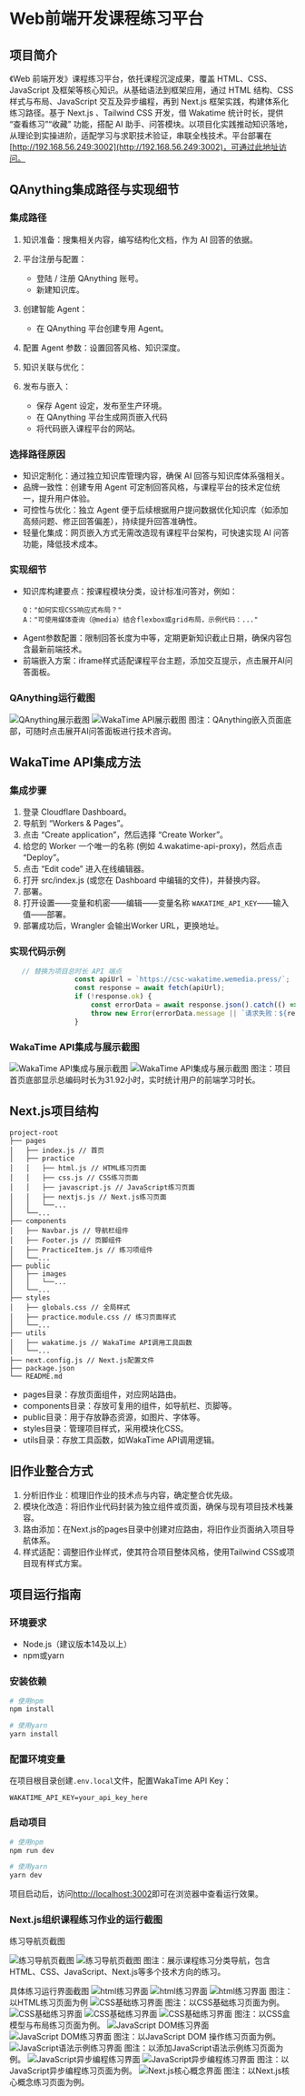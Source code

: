 

# Web前端开发课程练习平台

## 项目简介

《Web 前端开发》课程练习平台，依托课程沉淀成果，覆盖 HTML、CSS、JavaScript 及框架等核心知识。从基础语法到框架应用，通过 HTML 结构、CSS 样式与布局、JavaScript 交互及异步编程，再到 Next.js 框架实践，构建体系化练习路径。基于 Next.js 、Tailwind CSS 开发，借 Wakatime 统计时长，提供 “查看练习”“收藏” 功能，搭配 AI 助手、问答模块。以项目化实践推动知识落地，从理论到实操进阶，适配学习与求职技术验证，串联全栈技术。平台部署在[http://192.168.56.249:3002](http://192.168.56.249:3002)，可通过此地址访问。

## QAnything集成路径与实现细节

### 集成路径

1. 知识准备：搜集相关内容，编写结构化文档，作为 AI 回答的依据。

2. 平台注册与配置：
   - 登陆 / 注册 QAnything 账号。
   - 新建知识库。

3. 创建智能 Agent：
   - 在 QAnything 平台创建专用 Agent。

4. 配置 Agent 参数：设置回答风格、知识深度。

5. 知识关联与优化：

6. 发布与嵌入：
   - 保存 Agent 设定，发布至生产环境。
   - 在 QAnything 平台生成网页嵌入代码
   - 将代码嵌入课程平台的网站。
### 选择路径原因

- 知识定制化：通过独立知识库管理内容，确保 AI 回答与知识库体系强相关。
- 品牌一致性：创建专用 Agent 可定制回答风格，与课程平台的技术定位统一，提升用户体验。
- 可控性与优化：独立 Agent 便于后续根据用户提问数据优化知识库（如添加高频问题、修正回答偏差），持续提升回答准确性。
- 轻量化集成：网页嵌入方式无需改造现有课程平台架构，可快速实现 AI 问答功能，降低技术成本。
### 实现细节

- 知识库构建要点：按课程模块分类，设计标准问答对，例如：
  ```
  Q："如何实现CSS响应式布局？"
  A："可使用媒体查询（@media）结合flexbox或grid布局，示例代码：..."
  ```
- Agent参数配置：限制回答长度为中等，定期更新知识截止日期，确保内容包含最新前端技术。
- 前端嵌入方案：iframe样式适配课程平台主题，添加交互提示，点击展开AI问答面板。

### QAnything运行截图

![QAnything展示截图](./images/QAnything%201.jpg)
![WakaTime API展示截图](./images/QAnything%202.jpg)
图注：QAnything嵌入页面底部，可随时点击展开AI问答面板进行技术咨询。

## WakaTime API集成方法

### 集成步骤

1. 登录 Cloudflare Dashboard。
2. 导航到 “Workers & Pages”。
3. 点击 “Create application”，然后选择 “Create Worker”。
4. 给您的 Worker 一个唯一的名称 (例如 4.wakatime-api-proxy)，然后点击 “Deploy”。
5. 点击 “Edit code” 进入在线编辑器。
6. 打开 src/index.js (或您在 Dashboard 中编辑的文件)，并替换内容。
7. 部署。
8. 打开设置——变量和机密——编辑——变量名称 `WAKATIME_API_KEY`——输入值——部署。
9. 部署成功后，Wrangler 会输出Worker URL，更换地址。

### 实现代码示例

```javascript
   // 替换为项目总时长 API 端点
                const apiUrl = `https://csc-wakatime.wemedia.press/`;
                const response = await fetch(apiUrl);
                if (!response.ok) {
                    const errorData = await response.json().catch(() => ({ message: "解析错误响应失败" }));
                    throw new Error(errorData.message || `请求失败：${response.status}`);
                }
```

### WakaTime API集成与展示截图

![WakaTime API集成与展示截图](./images/QAnything%201.jpg)
![WakaTime API集成与展示截图](./images/QAnything%202.jpg)
图注：项目首页底部显示总编码时长为31.92小时，实时统计用户的前端学习时长。

## Next.js项目结构

```
project-root
├── pages
│   ├── index.js // 首页
│   ├── practice
│   │   ├── html.js // HTML练习页面
│   │   ├── css.js // CSS练习页面
│   │   ├── javascript.js // JavaScript练习页面
│   │   ├── nextjs.js // Next.js练习页面
│   │   └──...
│   └──...
├── components
│   ├── Navbar.js // 导航栏组件
│   ├── Footer.js // 页脚组件
│   ├── PracticeItem.js // 练习项组件
│   └──...
├── public
│   ├── images
│   │   └──...
│   └──...
├── styles
│   ├── globals.css // 全局样式
│   ├── practice.module.css // 练习页面样式
│   └──...
├── utils
│   ├── wakatime.js // WakaTime API调用工具函数
│   └──...
├── next.config.js // Next.js配置文件
├── package.json
└── README.md
```

- pages目录：存放页面组件，对应网站路由。
- components目录：存放可复用的组件，如导航栏、页脚等。
- public目录：用于存放静态资源，如图片、字体等。
- styles目录：管理项目样式，采用模块化CSS。
- utils目录：存放工具函数，如WakaTime API调用逻辑。

## 旧作业整合方式

1. 分析旧作业：梳理旧作业的技术点与内容，确定整合优先级。
2. 模块化改造：将旧作业代码封装为独立组件或页面，确保与现有项目技术栈兼容。
3. 路由添加：在Next.js的pages目录中创建对应路由，将旧作业页面纳入项目导航体系。
4. 样式适配：调整旧作业样式，使其符合项目整体风格，使用Tailwind CSS或项目现有样式方案。

## 项目运行指南

### 环境要求

- Node.js（建议版本14及以上）
- npm或yarn

### 安装依赖

```bash
# 使用npm
npm install

# 使用yarn
yarn install
```

### 配置环境变量

在项目根目录创建`.env.local`文件，配置WakaTime API Key：

```
WAKATIME_API_KEY=your_api_key_here
```

### 启动项目

```bash
# 使用npm
npm run dev

# 使用yarn
yarn dev
```

项目启动后，访问[http://localhost:3002](http://localhost:3002)即可在浏览器中查看运行效果。

### Next.js组织课程练习作业的运行截图

练习导航页截图

![练习导航页截图](./images/首页%201.jpg)
![练习导航页截图](./images/首页%202.jpg)
图注：展示课程练习分类导航，包含HTML、CSS、JavaScript、Next.js等多个技术方向的练习。

具体练习运行界面截图
![html练习界面](./images/HTML练习界面%201.jpg)
![html练习界面](./images/HTML练习界面%202.jpg)
![html练习界面](./images/HTML练习界面%203.jpg)
图注：以HTML练习页面为例
![CSS基础练习界面](./images/CSS基础练习界面.jpg)
图注：以CSS基础练习页面为例。
![CSS基础练习界面](./images/CSS盒模型与布局%201.jpg)
![CSS基础练习界面](./images/CSS盒模型与布局%202.jpg)
![CSS基础练习界面](./images/CSS盒模型与布局%203.jpg)
图注：以CSS盒模型与布局练习页面为例。
![JavaScript DOM练习界面](./images/JavaScript%20DOM%20操作%201.jpg)
![JavaScript DOM练习界面](./images/JavaScript%20DOM%20操作%202.jpg)
图注：以JavaScript DOM 操作练习页面为例。
![JavaScript语法示例练习界面](./images/添加JavaScript语法示例页面.jpg)
图注：以添加JavaScript语法示例练习页面为例。
![JavaScript异步编程练习界面](./images/JavaScript异步编程练习%201.jpg)
![JavaScript异步编程练习界面](./images/JavaScript异步编程练习%202.jpg)
图注：以JavaScript异步编程练习页面为例。
![Next.js核心概念界面](./images/Next.js%20核心概念.jpg)
图注：以Next.js核心概念练习页面为例。
